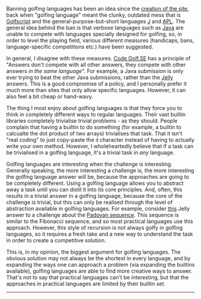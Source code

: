 Banning golfing languages has been an idea since the [creation of the site], back when "golfing language" meant the clunky, outdated mess that is [Golfscript] and the general-purpose-but-short languages [J] and [APL]. The general idea behind the ban is that verbose languages such as [Java] are unable to compete with languages specially designed for golfing, so, in order to level the playing field, various different measures (handicaps, bans, language-specific competitions etc.) have been suggested.

In general, I disagree with these measures. [Code Golf.SE] has a principle of "Answers don't compete with all other answers, they compete with other answers *in the same language*". For example, a Java submission is only ever trying to beat the other Java submissions, rather than the [Jelly] answers. This is a good compromise of a policy, and I personally prefer it much more than sites that only allow specific languages. However, it can also feel a bit cheap or hand-wavy.

The thing I most enjoy about golfing languages is that they force you to think in completely different ways to regular languages. Their vast builtin libraries completely trivialise trivial problems - as they should. People complain that having a builtin to do something (for example, a builtin to calcualte the dot product of two arrays) trivialises that task. That it isn't "real coding" to just copy-paste the `ḋ` character instead of having to actually write your own method. However, I wholeheartedly believe that if a task can be trivialised in a golfing language, it's a trivial task in *any* language.

Golfing languages are interesting when the challenge is interesting. Generally speaking, the more interesting a challenge is, the more interesting the golfing language answer will be, because the approaches are going to be completely different. Using a golfing language allows you to abstract away a task until you can distil it into its core principles. And, often, this results in a trivial answer in a golfing language, because the core of the challenge is trivial, but this can only be realised through the level of abstraction available in golfing languages. For example, consider [this] Jelly answer to a challenge about the [Padovan sequence]. This sequence is similar to the Fibonacci sequence, and so most practical languages use this approach. However, this style of recursion is not always golfy in golfing languages, so it requires a fresh take and a new way to understand the task in order to create a competitive solution.

This is, in my opinion, the biggest argument for golfing languages. The obvious solution may not always be the shortest in every language, and by expanding the ways one can approach a problem (via expanding the builtins available), golfing languages are able to find more creative ways to answer. That's not to say that practical languages can't be interesting, but that the approaches in practical languages are limited by their builtin set.

---

[creation of the site]: https://codegolf.meta.stackexchange.com/q/286/66833
[Golfscript]: http://www.golfscript.com/golfscript/
[J]: https://www.jsoftware.com/#/
[APL]: https://aplwiki.com/wiki/
[Java]: https://www.java.com/en/
[Code Golf.SE]: https://codegolf.stackexchange.com/
[Jelly]: https://github.com/DennisMitchell/jelly
[this]: https://codegolf.stackexchange.com/a/182825/66833
[Padovan sequence]: https://en.wikipedia.org/wiki/Padovan_sequence
